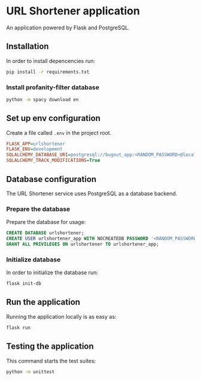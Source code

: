 # URL Shortener application

An application powered by Flask and PostgreSQL.

## Installation

In order to install depencencies run:

```sh
pip install -r requirements.txt
```

### Install profanity-filter database

```sh
python -m spacy download en
```

## Set up env configuration

Create a file called `.env` in the project root.

```ini
FLASK_APP=urlshortener
FLASK_ENV=development
SQLALCHEMY_DATABASE_URI=postgresql://bugout_app:<RANDOM_PASSWORD>@localhost/urlshortener
SQLALCHEMY_TRACK_MODIFICATIONS=True
```

## Database configuration

The URL Shortener service uses PostgreSQL as a database backend.

### Prepare the database

Prepare the database for usage:

```sql
CREATE DATABASE urlshortener;
CREATE USER urlshortener_app WITH NOCREATEDB PASSWORD '<RANDOM_PASSWORD>';
GRANT ALL PRIVILEGES ON urlshortener TO urlshortener_app;
```

### Initialize database

In order to initialize the database run:

```sh
flask init-db
```

## Run the application

Running the application locally is as easy as:

```sh
flask run
```

## Testing the application

This command starts the test suites:

```sh
python -m unittest
```
